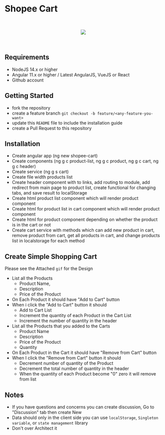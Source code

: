 # Shopee Cart


<br>
<p align="center">
 <img src="https://i.imgur.com/OESQ8sq.gif"></img>
</p>

<br>

## Requirements
* NodeJS 14.x or higher
* Angular 11.x or higher / Latest AngularJS, VueJS or React
* Github account

## Getting Started
* fork the repository
* create a feature branch `git checkout -b feature/<any-feature-you-want>`
* update this `README` file to include the installation guide
* create a Pull Request to this repository

## Installation
* Create angular app (ng new shopee-cart)
* Create components (ng g c product-list, ng g c product, ng g c cart, ng g c header)
* Create service (ng g s cart)
* Create file width products list
* Create header component with to links, add routing to module, add redirect from main page to product list, create functional for changing tabs, and save result to localStorage
* Create html product list component which will render product component
* Create html for product list in cart component which will render product component
* Create html for product component depending on whether the product is in the cart or not
* Create cart service with methods which can add new product in cart, remove product from cart, get all products in cart, and change products list in localstorage for each method

## Create Simple Shopping Cart
Please see the Attached `gif` for the Design
* List all the Products
    * Product Name,
    * Description
    * Price of the Product
* On Each Product it should have "Add to Cart" button
* When i click the "Add to Cart" button it should
    * Add to Cart List
    * Increment the quantity of each Product in the Cart List
    * Increment the number of quantity in the header
* List all the Products that you added to the Carts
    * Product Name
    * Description
    * Price of the Product
    * Quantity
* On Each Product in the Cart it should have "Remove from Cart" button
* When I click the "Remove from Cart" button it should
    * Decrement number of quantity of the Product
    * Decrement the total number of quantity in the header
    * When the quantity of each Product become "0" zero it will remove from list


## Notes
* If you have questions and concerns you can create discussion, Go to "Discussion" tab then create New
* Data should only in the client side you can use `localStorage`, `Singleton variable`, or `state management` library
* Don't over Architect it

